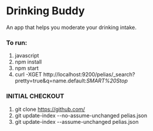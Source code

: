 # Drinking Buddy

An app that helps you moderate your drinking intake.


### To run:
 1. javascript
 1. npm install
 1. npm start
 1. curl -XGET http://localhost:9200/pelias/_search?pretty=true&q=name.default:*SMART%20Stop*


### INITIAL CHECKOUT

1. git clone https://github.com/
1. git update-index --no-assume-unchanged pelias.json
1. git update-index --assume-unchanged pelias.json
